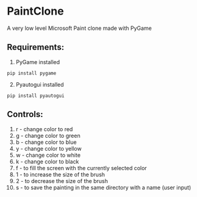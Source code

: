 # PaintClone
A very low level Microsoft Paint clone made with PyGame  

## Requirements: 
1. PyGame installed 
```
pip install pygame
```
2. Pyautogui installed
```
pip install pyautogui
```

## Controls: 
1. r - change color to red 
2. g - change color to green
3. b - change color to blue
4. y - change color to yellow
5. w - change color to white
6. k - change color to black
7. f - to fill the screen with the currently selected color
8. 1 - to increase the size of the brush 
9. 2 - to decrease the size of the brush
10. s - to save the painting in the same directory with a name (user input)

